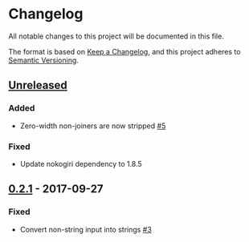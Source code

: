 # Changelog
All notable changes to this project will be documented in this file.

The format is based on [Keep a Changelog](https://keepachangelog.com/en/1.0.0/),
and this project adheres to [Semantic Versioning](https://semver.org/spec/v2.0.0.html).

## [Unreleased]
### Added
- Zero-width non-joiners are now stripped [#5](https://github.com/soundasleep/html2text_ruby/pull/5)

### Fixed
- Update nokogiri dependency to 1.8.5

## [0.2.1] - 2017-09-27
### Fixed
- Convert non-string input into strings [#3](https://github.com/soundasleep/html2text_ruby/pull/3)

[Unreleased]: https://github.com/soundasleep/html2text/compare/0.2.1...HEAD
[0.2.1]: https://github.com/soundasleep/html2text/compare/0.2.1...0.2.1
